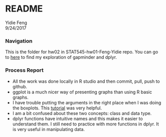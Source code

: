 # README
Yidie Feng  
9/24/2017  
### Navigation

This is the folder for hw02 in STAT545-hw01-Feng-Yidie repo. You can go to [here](http://stat545.com) to find my exploration of gapminder and dplyr.

### Process Report
- All the work was done locally in R studio and then commit, pull, push to github.
- ggplot is a much nicer way of presenting graphs than using R basic graphs.
- I have trouble putting the arguments in the right place when I was doing the boxplots. This [tutorial](https://www.tutorialgateway.org/r-ggplot2-boxplot/) was very helpful.
- I am a bit confused about these two concepts: class and data type.
- dplyr functions have intuitive names and this makes it easier to understand them. I still need to practice with more functions in dplyr. It is very useful in manipulating data.



